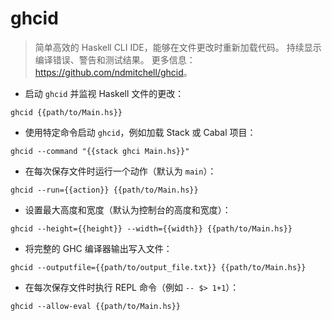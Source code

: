 # ghcid

> 简单高效的 Haskell CLI IDE，能够在文件更改时重新加载代码。
> 持续显示编译错误、警告和测试结果。
> 更多信息：<https://github.com/ndmitchell/ghcid>。

- 启动 `ghcid` 并监视 Haskell 文件的更改：

`ghcid {{path/to/Main.hs}}`

- 使用特定命令启动 `ghcid`，例如加载 Stack 或 Cabal 项目：

`ghcid --command "{{stack ghci Main.hs}}"`

- 在每次保存文件时运行一个动作（默认为 `main`）：

`ghcid --run={{action}} {{path/to/Main.hs}}`

- 设置最大高度和宽度（默认为控制台的高度和宽度）：

`ghcid --height={{height}} --width={{width}} {{path/to/Main.hs}}`

- 将完整的 GHC 编译器输出写入文件：

`ghcid --outputfile={{path/to/output_file.txt}} {{path/to/Main.hs}}`

- 在每次保存文件时执行 REPL 命令（例如 `-- $> 1+1`）：

`ghcid --allow-eval {{path/to/Main.hs}}`